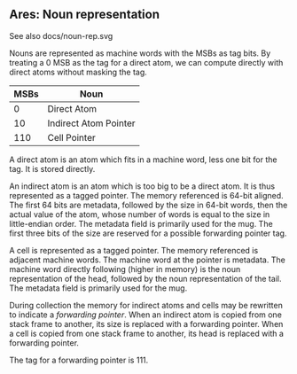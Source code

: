 ## Ares: Noun representation

See also docs/noun-rep.svg

Nouns are represented as machine words with the MSBs as tag bits. By treating a
0 MSB as the tag for a direct atom, we can compute directly with direct atoms
without masking the tag.


| MSBs | Noun                  |
|------|-----------------------|
| 0    | Direct Atom           |
| 10   | Indirect Atom Pointer |
| 110  | Cell Pointer          |


A direct atom is an atom which fits in a machine word, less one bit for the tag.
It is stored directly.

An indirect atom is an atom which is too big to be a direct atom. It is thus
represented as a tagged pointer. The memory referenced is 64-bit aligned. The
first 64 bits are metadata, followed by the size in 64-bit words, then the
actual value of the atom, whose number of words is equal to the size in
little-endian order. The metadata field is primarily used for the mug. The first
three bits of the size are reserved for a possible forwarding pointer tag.

A cell is represented as a tagged pointer. The memory referenced is adjacent
machine words. The machine word at the pointer is metadata. The machine word
directly following (higher in memory) is the noun representation of the head,
followed by the noun representation of the tail. The metadata field is primarily
used for the mug.

During collection the memory for indirect atoms and cells may be rewritten to
indicate a _forwarding pointer_. When an indirect atom is copied from one stack
frame to another, its size is replaced with a forwarding pointer. When a cell is
copied from one stack frame to another, its head is replaced with a forwarding
pointer.

The tag for a forwarding pointer is 111.
